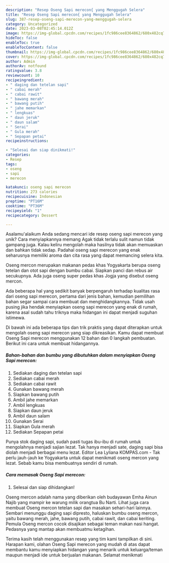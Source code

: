 ```yaml
---
description: "Resep Oseng Sapi merecon{ yang Menggugah Selera"
title: "Resep Oseng Sapi merecon{ yang Menggugah Selera"
slug: 387-resep-oseng-sapi-merecon-yang-menggugah-selera
category: Uncategorized
date: 2023-03-08T02:45:14.012Z
image: https://img-global.cpcdn.com/recipes/1fc986cee8364862/680x482cq70/oseng-sapi-merecon-foto-resep-utama.jpg
hideToc: false
enableToc: true
enableTocContent: false
thumbnail: https://img-global.cpcdn.com/recipes/1fc986cee8364862/680x482cq70/oseng-sapi-merecon-foto-resep-utama.jpg
cover: https://img-global.cpcdn.com/recipes/1fc986cee8364862/680x482cq70/oseng-sapi-merecon-foto-resep-utama.jpg
author: Admin
authorAv: notfound
ratingvalue: 3.8
reviewcount: 10
recipeingredient:
- " daging dan tetelan sapi"
- " cabai merah"
- " cabai rawit"
- " bawang merah"
- " bawang putih"
- " jahe memarkan"
- " lengkuas"
- " daun jeruk"
- " daun salam"
- " Serai"
- " Gula merah"
- " Sepapan petai"
recipeinstructions:

- "Selesai dan siap dinikmati!"
categories:
- Resep
tags:
- oseng
- sapi
- merecon

katakunci: oseng sapi merecon 
nutrition: 273 calories
recipecuisine: Indonesian
preptime: "PT16M"
cooktime: "PT36M"
recipeyield: "1"
recipecategory: Dessert

---
```



Asalamu'alaikum Anda sedang mencari ide resep oseng sapi merecon yang unik? Cara menyiapkannya memang Agak tidak terlalu sulit namun tidak gampang juga. Kalau keliru mengolah maka hasilnya tidak akan memuaskan dan bahkan tidak sedap. Padahal oseng sapi merecon yang enak seharusnya memiliki aroma dan cita rasa yang dapat memancing selera kita.


Oseng mercon merupakan makanan pedas khas Yogyakarta berupa oseng tetelan dan otot sapi dengan bumbu cabai. Siapkan panci dan rebus air secukupnya. Ada juga oseng super pedas khas Jogja yang disebut oseng mercon.

Ada beberapa hal yang sedikit banyak berpengaruh terhadap kualitas rasa dari oseng sapi merecon, pertama dari jenis bahan, kemudian pemilihan bahan segar sampai cara membuat dan menghidangkannya. Tidak usah pusing jika hendak menyiapkan oseng sapi merecon yang enak di rumah, karena asal sudah tahu triknya maka hidangan ini dapat menjadi suguhan istimewa.


Di bawah ini ada beberapa tips dan trik praktis yang dapat diterapkan untuk mengolah oseng sapi merecon yang siap dikreasikan. Kamu dapat membuat Oseng Sapi merecon menggunakan 12 bahan dan 0 langkah pembuatan. Berikut ini cara untuk membuat hidangannya.

<!--inarticleads1-->

##### Bahan-bahan dan bumbu yang dibutuhkan dalam menyiapkan Oseng Sapi merecon:

1. Sediakan  daging dan tetelan sapi
1. Sediakan  cabai merah
1. Sediakan  cabai rawit
1. Gunakan  bawang merah
1. Siapkan  bawang putih
1. Ambil  jahe memarkan
1. Ambil  lengkuas
1. Siapkan  daun jeruk
1. Ambil  daun salam
1. Gunakan  Serai
1. Siapkan  Gula merah
1. Sediakan  Sepapan petai


Punya stok daging sapi, sudah pasti tugas ibu-ibu di rumah untuk mengolahnya menjadi sajian lezat. Tak hanya menjadi sate, daging sapi bisa diolah menjadi berbagai menu lezat. Editor Lea Lyliana KOMPAS.com - Tak perlu jauh-jauh ke Yogyakarta untuk dapat menikmati oseng mercon yang lezat. Sebab kamu bisa membuatnya sendiri di rumah. 

<!--inarticleads2-->

##### Cara memasak Oseng Sapi merecon:


1. Selesai dan siap dihidangkan!

Oseng mercon adalah nama yang diberikan oleh budayawan Emha Ainun Najib yang mampir ke warung milik orangtua Bu Narti. Lihat juga cara membuat Oseng mercon tetelan sapi dan masakan sehari-hari lainnya. Sembari menunggu daging sapi dipresto, haluskan bumbu oseng mercon, yaitu bawang merah, jahe, bawang putih, cabai rawit, dan cabai keriting. Pemula Oseng mercon cocok disajikan sebagai teman makan nasi hangat. Pedasnya yang mantap akan membuatmu ketagihan. 

Terima kasih telah menggunakan resep yang tim kami tampilkan di sini. Harapan kami, olahan Oseng Sapi merecon yang mudah di atas dapat membantu kamu menyiapkan hidangan yang menarik untuk keluarga/teman maupun menjadi ide untuk berjualan makanan. Selamat menikmati
